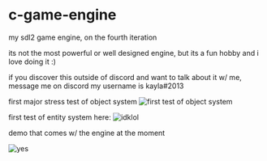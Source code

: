 # c-game-engine
my sdl2 game engine, on the fourth iteration 

its not the most powerful or well designed engine, but its a fun hobby and i love doing it :)

if you discover this outside of discord and want to talk about it w/ me, message me on discord
my username is kayla#2013

first major stress test of object system
![first test of object system](https://cdn.discordapp.com/attachments/594212045621035030/791334671845556234/unknown.png)

first test of entity system here:
![idklol](https://cdn.discordapp.com/attachments/594212045621035030/801850454207627315/Peek_2021-01-21_16-26.gif)

demo that comes w/ the engine at the moment

![yes](https://cdn.discordapp.com/attachments/629715847266697256/806695739925069874/Peek_2021-02-04_01-20.gif)
